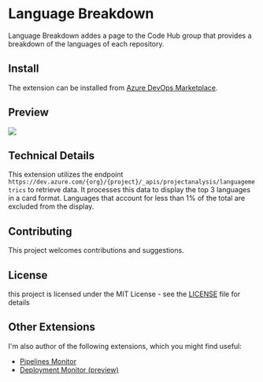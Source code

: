 # Language Breakdown
Language Breakdown addes a page to the Code Hub group that provides a breakdown of the languages of each repository.

## Install
The extension can be installed from [Azure DevOps Marketplace](https://marketplace.visualstudio.com/items?itemName=danilocolombi.language-breakdown).

## Preview
![](https://github.com/danilocolombi/pipelines-monitor/blob/main/documentation/images/extension-preview.png?raw=true)

## Technical Details
This extension utilizes the endpoint `https://dev.azure.com/{org}/{project}/_apis/projectanalysis/languagemetrics` to retrieve data. It processes this data to display the top 3 languages in a card format. Languages that account for less than 1% of the total are excluded from the display.

## Contributing
This project welcomes contributions and suggestions.

## License
this project is licensed under the MIT License - see the [LICENSE](LICENSE) file for details

## Other Extensions
I'm also author of the following extensions, which you might find useful:
- [Pipelines Monitor](https://marketplace.visualstudio.com/items?itemName=danilocolombi.pipelines-monitor)
- [Deployment Monitor (preview)](https://marketplace.visualstudio.com/items?itemName=danilocolombi.deployment-monitor)
